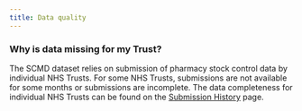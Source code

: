 ```yaml
---
title: Data quality
---
```


### Why is data missing for my Trust?

The SCMD dataset relies on submission of pharmacy stock control data by individual NHS Trusts. For some NHS Trusts, submissions are not available for some months or submissions are incomplete. The data completeness for individual NHS Trusts can be found on the [Submission History](https://hospitals.openprescribing.net/submission-history/) page. 

